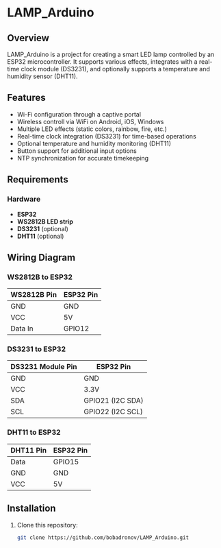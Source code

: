 # LAMP_Arduino

## Overview
LAMP_Arduino is a project for creating a smart LED lamp controlled by an ESP32 microcontroller. It supports various effects, integrates with a real-time clock module (DS3231), and optionally supports a temperature and humidity sensor (DHT11).

## Features
- Wi-Fi configuration through a captive portal
- Wireless controll via WiFi on Android, iOS, Windows
- Multiple LED effects (static colors, rainbow, fire, etc.)
- Real-time clock integration (DS3231) for time-based operations
- Optional temperature and humidity monitoring (DHT11)
- Button support for additional input options
- NTP synchronization for accurate timekeeping

## Requirements

### Hardware
- **ESP32**
- **WS2812B LED strip**
- **DS3231** (optional)
- **DHT11** (optional)


## Wiring Diagram

### WS2812B to ESP32
| WS2812B Pin | ESP32 Pin          |
|-------------|--------------------|
| GND         | GND                |
| VCC         | 5V                 |
| Data In     | GPIO12             |

### DS3231 to ESP32
| DS3231 Module Pin | ESP32 Pin          |
|--------------------|--------------------|
| GND               | GND                |
| VCC               | 3.3V               |
| SDA               | GPIO21 (I2C SDA)   |
| SCL               | GPIO22 (I2C SCL)   |

### DHT11 to ESP32
| DHT11 Pin | ESP32 Pin |
|-----------|-----------|
| Data      | GPIO15    |
| GND       | GND       |
| VCC       | 5V        |

## Installation
1. Clone this repository:
   ```bash
   git clone https://github.com/bobadronov/LAMP_Arduino.git
